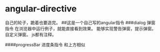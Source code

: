 # angular-directive
自己的轮子，跪着也要造完。
##这是一个自己写的angular指令
###dialog 弹窗指令
在浏览器中运行例子，就能直接看到效果。
能够实现警告弹窗，提示弹窗。
自定义弹窗。
js都有注释。

####progressBar 进度条指令
和上方相似